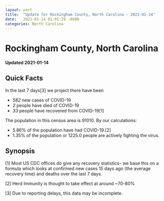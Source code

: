 ```yaml
---
layout: post
title:  "Update for Rockingham County, North Carolina - 2021-01-14"
date:   2021-01-14 01:01:29 -0600
categories: North Carolina
---
```


# Rockingham County, North Carolina
#### Updated 2021-01-14

## Quick Facts

In the last 7 days[3] we project there have been
- *582* new cases of COVID-19
- *2* people have died of COVID-19
- *33* people have recovered from COVID-19[1]

The population in this census area is 91010. By our calculations:
- 5.86% of the population have had COVID-19.[2]
- 1.35% of the population or 1225.0 people are actively fighting the virus.

## Synopsis




[1] Most US CDC offices do give any recovery statistics- we base this on a formula which looks at confirmed new cases
15 days ago (the average recovery time) and deaths over the last 7 days.

[2] Herd Immunity is thought to take effect at around ~70-80%

[3] Due to reporting delays, this data may be incomplete.
 
    
